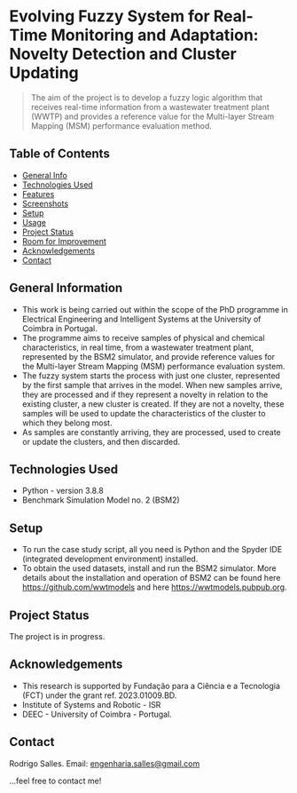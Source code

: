 # Evolving Fuzzy System for Real-Time Monitoring and Adaptation: Novelty Detection and Cluster Updating
> The aim of the project is to develop a fuzzy logic algorithm that receives real-time information from a wastewater treatment plant (WWTP) and provides a reference value for the Multi-layer Stream Mapping (MSM) performance evaluation method.


## Table of Contents
* [General Info](#general-information)
* [Technologies Used](#technologies-used)
* [Features](#features)
* [Screenshots](#screenshots)
* [Setup](#setup)
* [Usage](#usage)
* [Project Status](#project-status)
* [Room for Improvement](#room-for-improvement)
* [Acknowledgements](#acknowledgements)
* [Contact](#contact)
<!-- * [License](#license) -->


## General Information
- This work is being carried out within the scope of the PhD programme in Electrical Engineering and Intelligent Systems at the University of Coimbra in Portugal.
- The programme aims to receive samples of physical and chemical characteristics, in real time, from a wastewater treatment plant, represented by the BSM2 simulator, and provide reference values for the Multi-layer Stream Mapping (MSM) performance evaluation system.
- The fuzzy system starts the process with just one cluster, represented by the first sample that arrives in the model. When new samples arrive, they are processed and if they represent a novelty in relation to the existing cluster, a new cluster is created. If they are not a novelty, these samples will be used to update the characteristics of the cluster to which they belong most.
- As samples are constantly arriving, they are processed, used to create or update the clusters, and then discarded. 
<!-- You don't have to answer all the questions - just the ones relevant to your project. -->


## Technologies Used
- Python - version 3.8.8
- Benchmark Simulation Model no. 2 (BSM2)



## Setup
* To run the case study script, all you need is Python and the Spyder IDE (integrated development environment) installed.
* To obtain the used datasets, install and run the BSM2 simulator. More details about the installation and operation of BSM2 can be found here https://github.com/wwtmodels and here https://wwtmodels.pubpub.org.


## Project Status
The project is in progress.


## Acknowledgements
* This research is supported by Fundação para a Ciência e a Tecnologia (FCT) under the grant ref. 2023.01009.BD.
* Institute of Systems and Robotic - ISR 
* DEEC - University of Coimbra - Portugal.



## Contact
Rodrigo Salles. Email: engenharia.salles@gmail.com 

...feel free to contact me!


<!-- Optional -->
<!-- ## License -->
<!-- This project is open source and available under the [... License](). -->

<!-- You don't have to include all sections - just the one's relevant to your project -->

